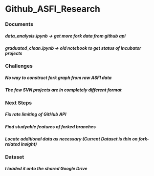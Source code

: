 # Github_ASFI_Research
### Documents
##### data_analysis.ipynb -> get more fork data from github api
##### graduated_clean.ipynb -> old notebook to get status of incubator projects
### Challenges
##### No way to construct fork graph from raw ASFI data
##### The few SVN projects are in completely different format
### Next Steps
##### Fix rate limiting of GitHub API
##### Find studyable features of forked branches
##### Locate additional data as necessary (Current Dataset is thin on fork-related insight)
### Dataset
##### I loaded it onto the shared Google Drive
